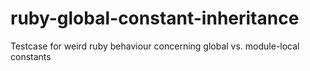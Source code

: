 ruby-global-constant-inheritance
===========================

Testcase for weird ruby behaviour concerning global vs. module-local constants
